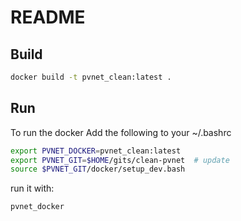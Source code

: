 # README

## Build 

```bash
docker build -t pvnet_clean:latest .
```

## Run

To run the docker
Add the following to your ~/.bashrc

```bash
export PVNET_DOCKER=pvnet_clean:latest
export PVNET_GIT=$HOME/gits/clean-pvnet  # update
source $PVNET_GIT/docker/setup_dev.bash
```

run it with:

```bash
pvnet_docker
```
